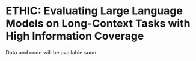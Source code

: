 # ETHIC: Evaluating Large Language Models on Long-Context Tasks with High Information Coverage

Data and code will be available soon.
